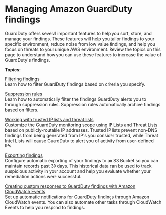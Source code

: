 # Managing Amazon GuardDuty findings<a name="findings_management"></a>

 GuardDuty offers several important features to help you sort, store, and manage your findings\. These features will help you tailor findings to your specific environment, reduce noise from low value findings, and help you focus on threats to your unique AWS environment\. Review the topics on this page to understand how you can use these features to increase the value of GuardDuty's findings\.

**Topics:**

[Filtering findings](guardduty_filter-findings.md)  
Learn how to filter GuardDuty findings based on criteria you specify\.

[Suppression rules](findings_suppression-rule.md)  
Learn how to automatically filter the findings GuardDuty alerts you to through suppression rules\. Suppression rules automatically archive findings based on filters\.

[Working with trusted IP lists and threat lists](guardduty_upload-lists.md)  
Customize the GuardDuty monitoring scope using IP Lists and Threat Lists based on publicly\-routable IP addresses\. Trusted IP lists prevent non\-DNS findings from being generated from IP's you consider trusted, while Threat Intel Lists will cause GuardDuty to alert you of activity from user\-defined IPs\.

[Exporting findings](guardduty_exportfindings.md)  
Configure automatic exporting of your findings to an S3 Bucket so you can maintain records past 30 days\. This historical data can be used to track suspicious activity in your account and help you evaluate whether your remediation actions were successful\.

[Creating custom responses to GuardDuty findings with Amazon CloudWatch Events](guardduty_findings_cloudwatch.md)  
Set up automatic notifications for GuardDuty findings through Amazon CloudWatch events\. You can also automate other tasks through CloudWatch Events to help you respond to findings\. 